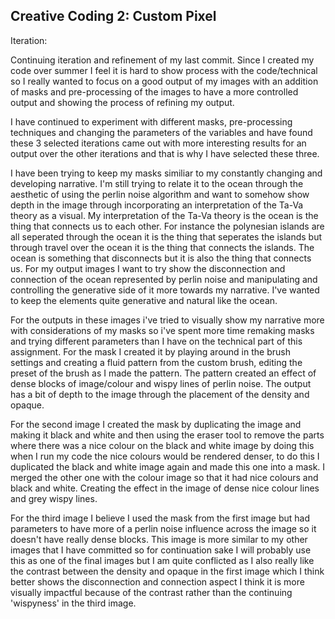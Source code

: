 ## Creative Coding 2: Custom Pixel
Iteration:

Continuing iteration and refinement of my last commit. Since  I created my code over summer I feel it is hard to show process with the code/technical so I really wanted to focus on a good output of my images with an addition of masks and pre-processing of the images to have a more controlled output and showing the process of refining my output.

I have continued to experiment with different masks, pre-processing techniques and changing the parameters of the variables and have found these 3 selected iterations came out with more interesting results for an output over the other iterations and that is why I have selected these three.

I have been trying to keep my masks similiar to my constantly changing and developing narrative. I'm still trying to relate it to the ocean through the aesthetic of using the perlin noise algorithm and want to somehow show depth in the image through incorporating an interpretation of the Ta-Va theory as a visual. My interpretation of the Ta-Va theory is the ocean is the thing that connects us to each other. For instance the polynesian islands are all seperated through the ocean it is the thing that seperates the islands but through travel over the ocean it is the thing that connects the islands. The ocean is something that disconnects but it is also the thing that connects us. For my output images I want to try show the disconnection and connection of the ocean represented by perlin noise and manipulating and controlling the generative side of it more towards my narrative. I've wanted to keep the elements quite generative and natural like the ocean. 

For the outputs in these images i've tried to visually show my narrative more with considerations of my masks so i've spent more time remaking masks and trying different parameters than I have on the technical part of this assignment. For the mask I created it by playing around in the brush settings and creating a fluid pattern from the custom brush, editing the preset of the brush as I made the pattern. The pattern created an effect of dense blocks of image/colour and wispy lines of perlin noise. The output has a bit of depth to the image through the placement of the density and opaque.

For the second image I created the mask by duplicating the image and making it black and white and then using the eraser tool to remove the parts where there was a nice colour on the black and white image by doing this when I run my code the nice colours would be rendered denser, to do this I duplicated the black and white image again and made this one into a mask. I merged the other one with the colour image so that it had nice colours and black and white. Creating the effect in the image of dense nice colour lines and grey wispy lines. 

For the third image I believe I used the mask from the first image but had parameters to have more of a perlin noise influence across the image so it doesn't have really dense blocks. This image is more similar to my other images that I have committed so for continuation sake I will probably use this as one of the final images but I am quite conflicted as I also really like the contrast between the density and opaque in the first image which I think better shows the disconnection and connection aspect I think it is more visually impactful because of the contrast rather than the continuing 'wispyness' in the third image.